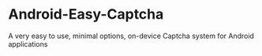 Android-Easy-Captcha
====================

A very easy to use, minimal options, on-device Captcha system for Android applications